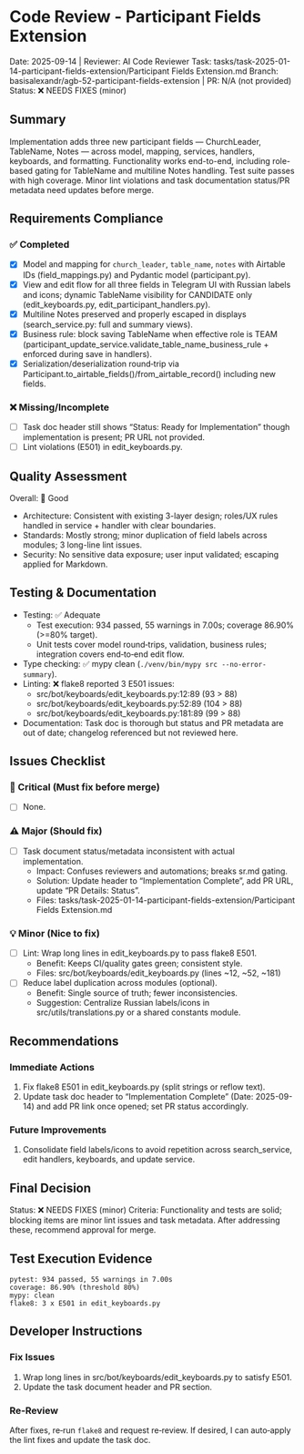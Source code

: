 # Code Review - Participant Fields Extension

Date: 2025-09-14 | Reviewer: AI Code Reviewer
Task: tasks/task-2025-01-14-participant-fields-extension/Participant Fields Extension.md
Branch: basisalexandr/agb-52-participant-fields-extension | PR: N/A (not provided)
Status: ❌ NEEDS FIXES (minor)

## Summary
Implementation adds three new participant fields — ChurchLeader, TableName, Notes — across model, mapping, services, handlers, keyboards, and formatting. Functionality works end-to-end, including role-based gating for TableName and multiline Notes handling. Test suite passes with high coverage. Minor lint violations and task documentation status/PR metadata need updates before merge.

## Requirements Compliance
### ✅ Completed
- [x] Model and mapping for `church_leader`, `table_name`, `notes` with Airtable IDs (field_mappings.py) and Pydantic model (participant.py).
- [x] View and edit flow for all three fields in Telegram UI with Russian labels and icons; dynamic TableName visibility for CANDIDATE only (edit_keyboards.py, edit_participant_handlers.py).
- [x] Multiline Notes preserved and properly escaped in displays (search_service.py: full and summary views).
- [x] Business rule: block saving TableName when effective role is TEAM (participant_update_service.validate_table_name_business_rule + enforced during save in handlers).
- [x] Serialization/deserialization round‑trip via Participant.to_airtable_fields()/from_airtable_record() including new fields.

### ❌ Missing/Incomplete
- [ ] Task doc header still shows “Status: Ready for Implementation” though implementation is present; PR URL not provided.
- [ ] Lint violations (E501) in edit_keyboards.py.

## Quality Assessment
Overall: 🔄 Good
- Architecture: Consistent with existing 3-layer design; roles/UX rules handled in service + handler with clear boundaries.
- Standards: Mostly strong; minor duplication of field labels across modules; 3 long-line lint issues.
- Security: No sensitive data exposure; user input validated; escaping applied for Markdown.

## Testing & Documentation
- Testing: ✅ Adequate
  - Test execution: 934 passed, 55 warnings in 7.00s; coverage 86.90% (>=80% target).
  - Unit tests cover model round‑trips, validation, business rules; integration covers end‑to‑end edit flow.
- Type checking: ✅ mypy clean (`./venv/bin/mypy src --no-error-summary`).
- Linting: ❌ flake8 reported 3 E501 issues:
  - src/bot/keyboards/edit_keyboards.py:12:89 (93 > 88)
  - src/bot/keyboards/edit_keyboards.py:52:89 (104 > 88)
  - src/bot/keyboards/edit_keyboards.py:181:89 (99 > 88)
- Documentation: Task doc is thorough but status and PR metadata are out of date; changelog referenced but not reviewed here.

## Issues Checklist

### 🚨 Critical (Must fix before merge)
- [ ] None.

### ⚠️ Major (Should fix)
- [ ] Task document status/metadata inconsistent with actual implementation.
  - Impact: Confuses reviewers and automations; breaks sr.md gating.
  - Solution: Update header to “Implementation Complete”, add PR URL, update “PR Details: Status”.
  - Files: tasks/task-2025-01-14-participant-fields-extension/Participant Fields Extension.md

### 💡 Minor (Nice to fix)
- [ ] Lint: Wrap long lines in edit_keyboards.py to pass flake8 E501.
  - Benefit: Keeps CI/quality gates green; consistent style.
  - Files: src/bot/keyboards/edit_keyboards.py (lines ~12, ~52, ~181)
- [ ] Reduce label duplication across modules (optional).
  - Benefit: Single source of truth; fewer inconsistencies.
  - Suggestion: Centralize Russian labels/icons in src/utils/translations.py or a shared constants module.

## Recommendations
### Immediate Actions
1. Fix flake8 E501 in edit_keyboards.py (split strings or reflow text).
2. Update task doc header to “Implementation Complete” (Date: 2025-09-14) and add PR link once opened; set PR status accordingly.

### Future Improvements
1. Consolidate field labels/icons to avoid repetition across search_service, edit handlers, keyboards, and update service.

## Final Decision
Status: ❌ NEEDS FIXES (minor)
Criteria: Functionality and tests are solid; blocking items are minor lint issues and task metadata. After addressing these, recommend approval for merge.

## Test Execution Evidence
```
pytest: 934 passed, 55 warnings in 7.00s
coverage: 86.90% (threshold 80%)
mypy: clean
flake8: 3 x E501 in edit_keyboards.py
```

## Developer Instructions
### Fix Issues
1. Wrap long lines in src/bot/keyboards/edit_keyboards.py to satisfy E501.
2. Update the task document header and PR section.

### Re‑Review
After fixes, re‑run `flake8` and request re‑review. If desired, I can auto‑apply the lint fixes and update the task doc.

